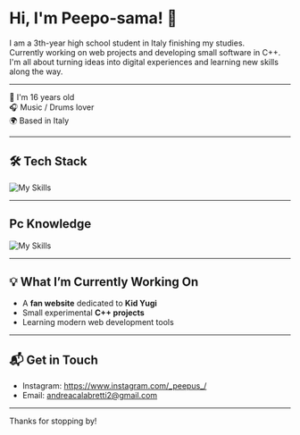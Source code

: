 # Hi, I'm Peepo-sama! 👋

I am a 3th-year high school student in Italy finishing my studies.  
Currently working on web projects and developing small software in C++. I'm all about turning ideas into digital experiences and learning new skills along the way.

---

🎒 I'm 16 years old  
🎧 Music / Drums lover  
🌍 Based in Italy   

---

## 🛠️ Tech Stack  

<p align="left">
  <img src="https://skillicons.dev/icons?i=cpp,c,html,css" alt="My Skills" />
</p>

---

## Pc Knowledge

<p align="left">
  <img src="https://skillicons.dev/icons?i=arch,discord,github,linux,ubuntu,ps,pr,vscode,windows,notion,apple" alt="My Skills" />
</p>

---

## 💡 What I’m Currently Working On  
- A **fan website** dedicated to **Kid Yugi**  
- Small experimental **C++ projects**  
- Learning modern web development tools   

---

## 📬 Get in Touch  
- Instagram: https://www.instagram.com/_peepus_/
- Email: andreacalabretti2@gmail.com

---

Thanks for stopping by!

